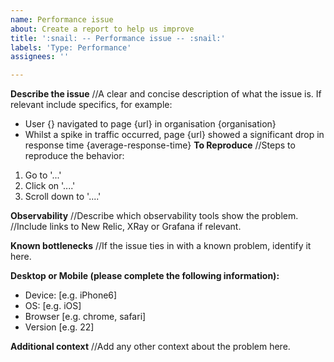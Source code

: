 ```yaml
---
name: Performance issue
about: Create a report to help us improve
title: ':snail: -- Performance issue -- :snail:'
labels: 'Type: Performance'
assignees: ''

---
```


**Describe the issue**
//A clear and concise description of what the issue is. If relevant include specifics, for example:
 - User {} navigated to page {url} in organisation {organisation}
 - Whilst a spike in traffic occurred, page {url} showed a significant drop in response time {average-response-time}
**To Reproduce**
//Steps to reproduce the behavior:
1. Go to '...'
2. Click on '....'
3. Scroll down to '....'

**Observability**
//Describe which observability tools show the problem. 
//Include links to New Relic, XRay or Grafana if relevant.

**Known bottlenecks**
//If the issue ties in with a known problem, identify it here.

**Desktop or Mobile (please complete the following information):**
 - Device: [e.g. iPhone6]
 - OS: [e.g. iOS]
 - Browser [e.g. chrome, safari]
 - Version [e.g. 22]

**Additional context**
//Add any other context about the problem here.
